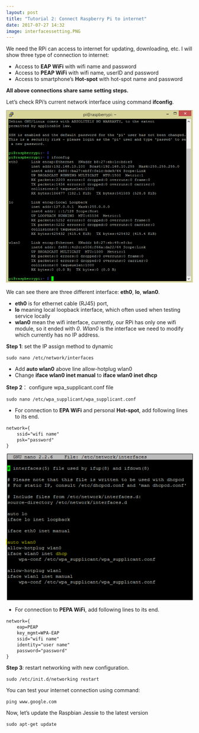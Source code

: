 ```yaml
---
layout: post
title: "Tutorial 2: Connect Raspberry Pi to internet"
date: 2017-07-27 14:32
image: interfacessetting.PNG
---
```




We need the RPi can access to internet for updating, downloading, etc. I will show three type of connection to internet:

* Access to **EAP WiFi** with wifi name and password
* Access to **PEAP WiFi** with wifi name, userID and password
* Access to smartphone’s **Hot-spot** with hot-spot name and password

**All above connections share same setting steps.** 

Let’s check RPi’s current network interface using  command **ifconfig**.

![]( /images/ifconfig0.PNG)


We can see there are three different interface: **eth0**, **lo**, **wlan0**.
 
* **eth0** is for ethernet cable (RJ45) port, 
* **lo** meaning local loopback interface, which often used when testing service locally
* **wlan0** mean the wifi interface, currently, our RPi has only one wifi module, so it ended with *0*. *Wlan0* is the interface we need to modify which currently has no IP address. 

**Step 1**: set the IP assign method to dynamic 

~~~
sudo nano /etc/network/interfaces
~~~


* Add **auto wlan0** above line allow-hotplug wlan0
* Change **iface wlan0 inet manual** to **iface wlan0 inet dhcp**

**Step 2**： configure wpa_supplicant.conf file 

~~~
sudo nano /etc/wpa_supplicant/wpa_supplicant.conf
~~~

* For connection to **EPA WiFi** and personal **Hot-spot**, add following lines to its end.

~~~
network={
    ssid="wifi name"
    psk="password"
}
~~~


![]( /images/interfacessetting.PNG)

* For connection to **PEPA WiFi**, add following lines to its end.

~~~
network={
    eap=PEAP
    key_mgmt=WPA-EAP 
    ssid="wifi name"
    identity="user name"
    password="password"
}
~~~

**Step 3**: restart networking with new configuration.

~~~
sudo /etc/init.d/networking restart
~~~

You can test your internet connection using command: 

~~~
ping www.google.com
~~~

Now, let’s update the Raspbian Jessie to the latest version

~~~
sudo apt-get update
~~~
